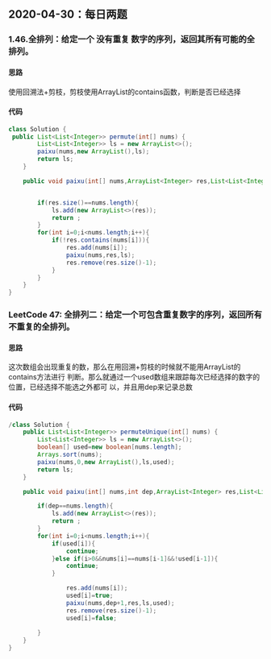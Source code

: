 ## 2020-04-30：每日两题

### 1.46.全排列：给定一个 没有重复 数字的序列，返回其所有可能的全排列。

#### 思路

使用回溯法+剪枝，剪枝使用ArrayList的contains函数，判断是否已经选择

#### 代码

```java
class Solution {
 public List<List<Integer>> permute(int[] nums) {
        List<List<Integer>> ls = new ArrayList<>();
        paixu(nums,new ArrayList(),ls);
        return ls;
    }

    public void paixu(int[] nums,ArrayList<Integer> res,List<List<Integer>> ls){


        if(res.size()==nums.length){
            ls.add(new ArrayList<>(res));
            return ;
        }
        for(int i=0;i<nums.length;i++){
            if(!res.contains(nums[i])){
                res.add(nums[i]);
                paixu(nums,res,ls);
                res.remove(res.size()-1);
            }
        }
    }
}
```

### LeetCode 47: 全排列二：给定一个可包含重复数字的序列，返回所有不重复的全排列。

#### 思路
这次数组会出现重复的数，那么在用回溯+剪枝的时候就不能用ArrayList的contains方法进行
判断。那么就通过一个used数组来跟踪每次已经选择的数字的位置，已经选择不能选之外都可
以，并且用dep来记录总数
#### 代码

```java
/class Solution {
    public List<List<Integer>> permuteUnique(int[] nums) {
        List<List<Integer>> ls = new ArrayList<>();
        boolean[] used=new boolean[nums.length]; 
        Arrays.sort(nums);
        paixu(nums,0,new ArrayList(),ls,used);
        return ls;
    }

    public void paixu(int[] nums,int dep,ArrayList<Integer> res,List<List<Integer>> ls,boolean[] used){

        if(dep==nums.length){
            ls.add(new ArrayList<>(res));
            return ;
        }
        for(int i=0;i<nums.length;i++){
            if(used[i]){
                continue;
            }else if(i>0&&nums[i]==nums[i-1]&&!used[i-1]){
                continue;
            }

                res.add(nums[i]);
                used[i]=true;
                paixu(nums,dep+1,res,ls,used);
                res.remove(res.size()-1);
                used[i]=false;
            
        }
    }
}
```



<details class="details-reset details-overlay details-overlay-dark" style="box-sizing: border-box; display: block;"><summary data-hotkey="l" aria-label="Jump to line" role="button" style="box-sizing: border-box; display: list-item; cursor: pointer; list-style: none;"></summary></details>

 
